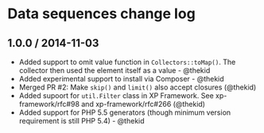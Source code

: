 Data sequences change log
=========================

## 1.0.0 / 2014-11-03

* Added support to omit value function in `Collectors::toMap()`. The collector
  then used the element itself as a value - @thekid
* Added experimental support to install via Composer - @thekid
* Merged PR #2: Make `skip()` and `limit()` also accept closures
  (@thekid)
* Added supoort for `util.Filter` class in XP Framework. See xp-framework/rfc#98
  and xp-framework/rfc#266
  (@thekid)
* Added support for PHP 5.5 generators (though minimum version requirement is
  still PHP 5.4) - @thekid